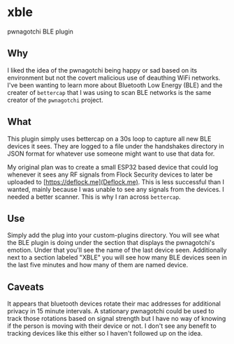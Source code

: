 # xble
pwnagotchi BLE plugin

## Why

I liked the idea of the pwnagotchi being happy or sad based on its environment but not the covert malicious use of deauthing WiFi networks.  I've been wanting to learn more about Bluetooth Low Energy (BLE) and the creater of `bettercap` that I was using to scan BLE networks is the same creator of the `pwnagotchi` project.

## What

This plugin simply uses bettercap on a 30s loop to capture all new BLE devices it sees.  They are logged to a file under the handshakes directory in JSON format for whatever use someone might want to use that data for. 

My original plan was to create a small ESP32 based device that could log whenever it sees any RF signals from Flock Security devices to later be uploaded to [https://deflock.me](Deflock.me).  This is less successful than I wanted, mainly because I was unable to see any signals from the devices.  I needed a better scanner.  This is why I ran across `bettercap`.

## Use

Simply add the plug into your custom-plugins directory.  You will see what the BLE plugin is doing under the section that displays the pwnagotchi's emotion.  Under that you'll see the name of the last device seen.  Additionally next to a section labeled "XBLE" you will see how many BLE devices seen in the last five minutes and how many of them are named device.

## Caveats

It appears that bluetooth devices rotate their mac addresses for additional privacy in 15 minute intervals.  A stationary pwnagotchi could be used to track those rotations based on signal strength but I have no way of knowing if the person is moving with their device or not.  I don't see any benefit to tracking devices like this either so I haven't followed up on the idea.
